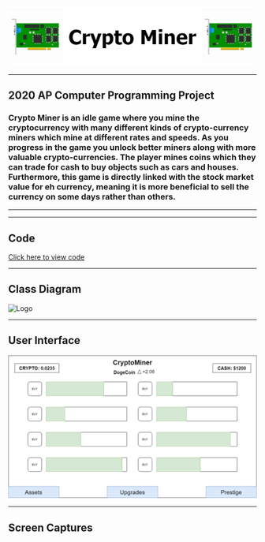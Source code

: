 ![Logo](CONTENTS/CryptoMinerLogo.draw.png)
___

## 2020 AP Computer Programming Project
### Crypto Miner is an idle game where you mine the cryptocurrency with many different kinds of crypto-currency miners which mine at different rates and speeds. As you progress in the game you unlock better miners along with more valuable crypto-currencies. The player mines coins which they can trade for cash to buy objects such as cars and houses. Furthermore, this game is directly linked with the stock market value for eh currency, meaning it is more beneficial to sell the currency on some days rather than others.  

___
___

## Code

[Click here to view code](https://github.com/ethanbowles03/2020CP2Project/blob/main/src/)

___

## Class Diagram
![Logo](https://github.com/ethanbowles03/2020CP2Project/blob/main/CONTENTS/CryptoMinerClassDiagram.png?raw=true)

___

## User Interface

![img](CONTENTS/GUICrypto.png)

___

## Screen Captures

